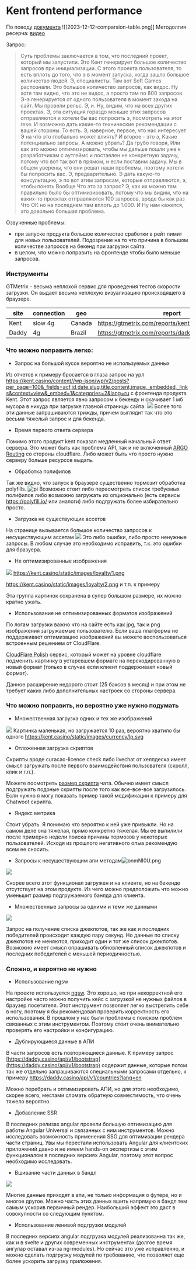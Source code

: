 # Kent frontend performance
По поводу [документа](https://docs.google.com/spreadsheets/d/1m0e4R_JkdWW8OFeKeVr5ajdrtBGa5_wAuEN6Vd7GnrE/edit#gid=0)
![[2023-12-12-comparsion-table.png]]
Методолгия ресерча: [видео](https://www.loom.com/share/f7f4be2175a445eab5112dce9059f085)

Запрос:
> Суть проблемы заключается в том, что последний проект, который мы запустили. Это Кент генерирует большое количество запросов при инициализации. C этого проекта пользователя, то есть вплоть до того, что э в момент запуска, когда зашло большое количество людей. Э, специалисты. Там вот Soft Games распознали. Это большое количество запросов, как видос. Ну хотя там видно, что это не видос, а просто там по 800 запросов. Э-э генерируется от одного пользователя в момент захода на сайт. Мы провели рельс. Э, и. Ну, видим, что на всех других проектах. Э, эта ситуация гораздо меньше этих запросов отправляются и хотели бы вас попросить э, посмотреть на этот rese. И возможно дать какие-то технические рекомендации с вашей стороны. То есть. Э, наверное, первое, что нас интересует Э на что это глобально может влиять? И второе - это э, Какие потенциально запросы, А можно убрать? Да грубо говоря, Или как это можно оптимизировать, чтобы мы дальше пошли уже к разработчикам с аутгеймс и поставлен не конкретную задачу, потому что вот так вот в прямом, и если поставим задачу. Мы в общем уверены, что они решат наши проблемы, поэтому хотели бы попросить вас. Э, предварительно. Э дать какую-то консультацию, э по вот этим запросам, которые отправляются, э, чтобы понять Вообще Что это за запрос? Э, как их можно там правильно было бы оптимизировать, потому что мы видим, что на каких-то проектах отправляются 100 запросов, вроде бы как раз Что ОК но на последнем там вплоть до 1.000. И Ну нам кажется, это довольно большая проблема.


Озвученные проблемы:
- при запуске продукта большое количество сработки в рейт лимит для новых пользователей. Подозрение на то что причина в большом количестве запросов на бекенд при загрузки сайта.
- в целом, что можно поправить на фронтенде чтобы было меньше запросов.


### Инструменты
GTMetrix - весьма неплохой сервис для проведения тестов скорости загрузки. Он выдает весьма неплохую визуализацию происходящего в браузере.

site | connection | geo | report
---| --- | --- | ----
Kent | slow 4g | Canada | https://gtmetrix.com/reports/kent.casino/86iFZbpu/
Daddy | 4g | Brazil | https://gtmetrix.com/reports/daddy.casino/R5lGTYkz/

### Что можно поправить легко:

- Запрос на большой кусок вероятно не используемых данных

Из отчетов к примеру бросается в глаза запрос на урл https://kent.casino/content//wp-json/wp/v2/posts?per_page=100&_fields=acf,id,date,slug,title,content,image,_embedded,_links&context=view&_embed=1&categories=2&lang=ru с фронтенда продукта Kent. Этот запрос является явно запросом к бекенду и скачивает 1 мб мусора в никуда при загрузке главной страницы сайта.
![](https://i.imgur.com/wWiGepM.png)
Более того эти данные запрашиваются трижды, причем выглядит так что это весьма тяжелый запрос и для бекенда.

- Время первого ответа сервера

Помимо этого продукт kent показал медленный начальный ответ сервера. Это может быть как проблема API, так и не включенный [ARGO Routing](https://www.cloudflare.com/application-services/products/argo-smart-routing/) со стороны cloudflare. Либо может быть что просто нужно серверу больше ресурсов выдать.

- Обработка полифилов

Так же видно, что запуск в браузере существенно тормозит обработка polyfills.
![pi](https://i.imgur.com/AwdKKjD.png)
Возможно стоит либо пересмотреть список требуемых полифилов либо возможно загружать их опционально (есть сервисы https://polyfill.io/ или аналоги) либо подгружать более избирательно просто. 

- Загрузка не существующих ассетов
 
На странице вызывается большое количество запросов к несуществующим ассетам
![](https://i.imgur.com/8IRMqJ0.png) 
Это либо ошибки, либо просто ненужные запросы. В любом случае это необходимо исправить, т.к. это ошибки для бразуера.

- Не оптимизированные изображения

![](https://i.imgur.com/rNPsbq1.png)
https://kent.casino/static/images/loyalty/1.png

https://kent.casino/static/images/loyalty/2.png и т.п. к примеру

Эта группа картинок сохранена в супер большом размере, их можно кратно ужать.

- Использование не оптимизированных форматов изображений

По логам загрузки важно что на сайте есть как jpg, так и png изображения загружаемые пользователю. Если ваша платформа не поддерживает оптимизацию изображений вы можете воспользоваться встроенным решением от CloudFlare.

[CloudFlare Polish](https://developers.cloudflare.com/images/polish/) сервис, который может на уровне cloudflare подменить картинку в устаревшем формате на перекодированную в новый формат (только в случае если клиент поддерживает новый формат).

Данное расширение недорого стоит (25 баксов в месяц) и при этом не требует каких либо дополнительных настроек со стороны сервера.

### Что можно поправить, но вероятно уже нужно подумать

- Множественная загрузка одних и тех же изображений
 
![](https://i.imgur.com/qxqY5yz.png)
Картинка маленькая, но загружается 10 раз, вероятно хватило бы одного
https://kent.casino/static/images/currency/lp.svg

- Отложенная загрузка скриптов

Скрипты вроде curacao-licence check либо livechat от хелпдеска имеет смысл загружать после первого взаимодействия пользователя (скролл, клик и т.п.).

Можете посмотреть [размер скрипта](https://i.imgur.com/0CylOJO.png) чата. Обычно имеет смысл подгружать подоные скрипты после того как все-все-все загрузилось. Если нужно я могу показать пример такой модификации к примеру для Chatwoot скрипта.

- Яндекс метрика

Стоит убрать. Я понимаю что вероятно к ней уже привыкли. Но на самом деле она тяжелая, прямо конкретно тяжелая. Мы ее выпилили после примерно недели поиска причины тормозов у некоторых пользователей. Исходя из прошлого негативного опыа рекомендую всем ее сносить.

- Запросы к несуществующим апи методам![onmNI0U.png](https://i.imgur.com/onmNI0U.png)

![](https://i.imgur.com/onmNI0U.png)

Скорее всего этот функционал загружен и на клиенте, но на бекенде отсутствует на этом продукте. Из чего можно предположить что можно уменьшит размер подгружаемого банлда для клиента.

- Множественные запросы за одними и теми же данными

![](https://i.imgur.com/alTJlus.png)

Запрос на получение списка джекпотов, так же как и последних победителей происходит каждую пару секунд. Но данные по списку джекпотов не меняются, приходит один и тот же список джекпотов. Возможно имеет смысл опрашивать обновленный список джекпотов и последних победителей с меньшей периодичностью.


### Сложно, и вероятно не нужно

- Использование ngsw

На проекте используется [ngsw](https://angular.io/guide/service-worker-config). Это хорошо, но при некорректной его настройке часто можно получить кейс с загрузкой не нужных файлов в браузер посетителя. Этот инструмент позволяет легко выстрелить себе в ногу, поэтому я бы рекомендовал проверить корректность его использования. В прошлом у нас были проблемы с поиском проблем связанных с этим инструментом. Поэтому стоит очень внимательно проверять его настройки и конфигурацию.

- Дублирующиеся данные в АПИ

В части запросов есть повторяющиеся данные. К примеру запрос [https://daddy.casino/api/v1/bootstrap](https://daddy.casino/api/v1/bootstrap) содержит данные, которые потом так же отдельно запрашиваются специальными запросами отдельно, к примеру https://daddy.casino/api/v1/countries?lang=en

Можно перебрать и оптимизировать АПИ, но для этого необходимо, скорее всего, местами сломать обратную совместимость, что очень тяжело вероятно.

- Добавление SSR

В последних релизах angular провели большую оптимизацию для работы Angular Universal и связанных с ним инструментов. Можно исследовать возможность применения SSG для оптимизации рендера части страниц. Увы мы перестали использовать Angular для клиентских приложений давно и не имеем hands-on экспертизы с этим функционалом в последних версиях Angular, поэтому этот вопрос необходимо исследовать.

- Вшивание части данных в бандл

![](https://i.imgur.com/HPnc6Bs.png)

Многие данные приходят в апи, не только информация о футере, но и многое другое. Можно часть этих данных вшить напрямую в бандл тем самым ускорив первичный рендер. Наибольший эффект это даст в совокупности со следующим пунктом.

- Использование ленивой подгрузки модулей

В последних версиях angular  подгрузка модулей реализованна так же, как и в svelte и других современных инструментах (долгое время ангулар оставал из-за ng-modules). Но сейчас это уже исправленно, и можно сделать подгрузку модулей по требованию, что позволяет еще более ускорить загрузку приложения.